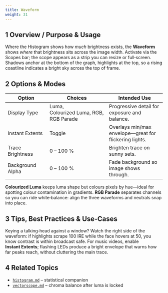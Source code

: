 ```yaml
---
title: Waveform
weight: 31
---
```


## 1  Overview / Purpose & Usage
Where the Histogram shows how *much* brightness exists, the **Waveform** shows *where* that brightness sits across the image width.  Activate via the Scopes bar; the scope appears as a strip you can resize or full‑screen.  Shadows anchor at the bottom of the graph, highlights at the top, so a rising coastline indicates a bright sky across the top of frame.

## 2  Options & Modes
| Option | Choices | Intended Use |
|--------|---------|--------------|
| Display Type | Luma, Colourized Luma, RGB, RGB Parade | Progressive detail for exposure and balance. |
| Instant Extents | Toggle | Overlays min/max envelope—great for flickering lights. |
| Trace Brightness | 0 – 100 % | Brighten trace on sunny sets. |
| Background Alpha | 0 – 100 % | Fade background so image shows through. |

**Colourized Luma** keeps luma shape but colours pixels by hue—ideal for spotting colour contamination in gradients.  **RGB Parade** separates channels so you can ride white‑balance: align the three waveforms and neutrals snap into place.

## 3  Tips, Best Practices & Use‑Cases
Keying a talking‑head against a window?  Watch the right side of the waveform: if highlights scrape 100 IRE while the face hovers at 50, you know contrast is within broadcast safe.  For music videos, enable **Instant Extents**; flashing LEDs produce a bright envelope that warns how far peaks reach, without cluttering the main trace.

## 4  Related Topics
* [`histogram.md`](histogram.md) – statistical companion  
* [`vectorscope.md`](vectorscope.md) – chroma balance after luma is locked
